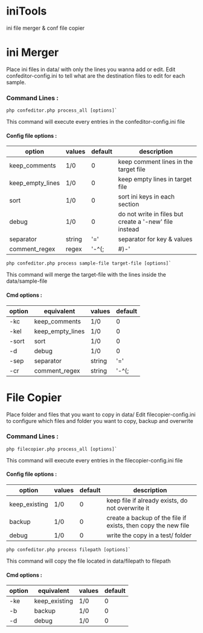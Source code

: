 # iniTools
ini file merger &amp; conf file copier

# ini Merger
Place ini files in data/ with only the lines you wanna add or edit.
Edit confeditor-config.ini to tell what are the destination files to edit for each sample.

### Command Lines :

```
php confeditor.php process_all [options]`
```
This command will execute every entries in the confeditor-config.ini file


#### Config file options :
	
option | values | default | description
--- | --- | --- | ---
keep_comments | 1/0 | 0 | keep comment lines in the target file
keep_empty_lines | 1/0 | 0 | keep empty lines in target file
sort | 1/0 | 0 | sort ini keys in each section
debug | 1/0 | 0 | do not write in files but create a '-new' file instead
separator | string | '=' | separator for key & values
comment_regex | regex | '-^(;|#)-' | what defines a comment

```
php confeditor.php process sample-file target-file [options]`
```
This command will merge the target-file with the lines inside the data/sample-file

#### Cmd options :
	
option | equivalent | values | default
--- | --- | --- | ---
-kc | keep_comments | 1/0 | 0
-kel | keep_empty_lines | 1/0 | 0
-sort | sort | 1/0 | 0
-d | debug | 1/0 | 0
-sep | separator | string | '='
-cr | comment_regex | string | '-^(;|#)-'








# File Copier
Place folder and files that you want to copy in data/
Edit filecopier-config.ini to configure which files and folder you want to copy, backup and overwrite

### Command Lines :

```
php filecopier.php process_all [options]`
```
This command will execute every entries in the filecopier-config.ini file


#### Config file options :
	
option | values | default | description
--- | --- | --- | ---
keep_existing | 1/0 | 0 | keep file if already exists, do not overwrite it
backup | 1/0 | 0 | create a backup of the file if exists, then copy the new file
debug | 1/0 | 0 | write the copy  in a test/ folder

```
php confeditor.php process filepath [options]`
```
This command will copy the file located in data/filepath to filepath

#### Cmd options :
	
option | equivalent | values | default
--- | --- | --- | ---
-ke | keep_existing | 1/0 | 0
-b | backup | 1/0 | 0
-d | debug | 1/0 | 0
